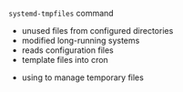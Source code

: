 `systemd-tmpfiles` command
 * unused files from configured directories
 * modified long-running systems 
 * reads configuration files 
 * template files into cron
 + using to manage temporary files

